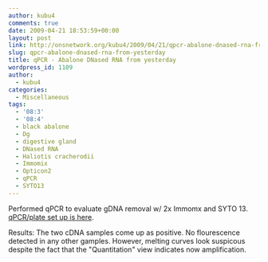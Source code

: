 ```yaml
---
author: kubu4
comments: true
date: 2009-04-21 18:53:59+00:00
layout: post
link: http://onsnetwork.org/kubu4/2009/04/21/qpcr-abalone-dnased-rna-from-yesterday/
slug: qpcr-abalone-dnased-rna-from-yesterday
title: qPCR - Abalone DNased RNA from yesterday
wordpress_id: 1109
author:
  - kubu4
categories:
  - Miscellaneous
tags:
  - '08:3'
  - '08:4'
  - black abalone
  - Dg
  - digestive gland
  - DNased RNA
  - Haliotis cracherodii
  - Immomix
  - Opticon2
  - qPCR
  - SYTO13
---
```


Performed qPCR to evaluate gDNA removal w/ 2x Immomx and SYTO 13. [qPCR/plate set up is here](http://eagle.fish.washington.edu/Arabidopsis/Notebook%20Workup%20Files/20090421-01.jpg).

Results: The two cDNA samples come up as positive. No flourescence detected in any other gamples. However, melting curves look suspicous despite the fact that the "Quantitation" view indicates now amplification.
